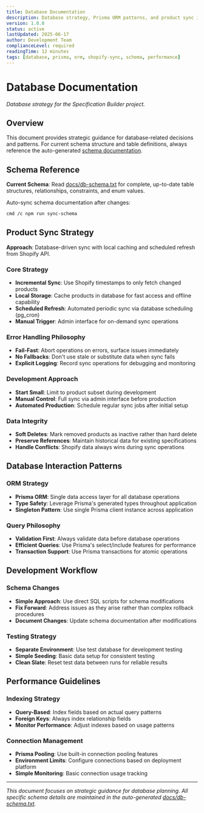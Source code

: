 ```yaml
---
title: Database Documentation  
description: Database strategy, Prisma ORM patterns, and product sync implementation
version: 1.0.0
status: active
lastUpdated: 2025-06-17
author: Development Team
complianceLevel: required
readingTime: 12 minutes
tags: [database, prisma, orm, shopify-sync, schema, performance]
---
```


# Database Documentation

*Database strategy for the Specification Builder project.*

<!-- AI_QUICK_REF
Key Rules: Prisma ORM singleton (line 46), Fail-fast sync errors (line 29), Forward-fix schema (line 57), Database transactions (line 53)
Avoid: Fallback data on sync failures, Complex rollback procedures, Multiple Prisma instances, Hard deleting products
-->

<!-- AI_SUMMARY
This document establishes the database architecture strategy for the Specification Builder project with these key components:

• Prisma ORM Strategy - Single client instance, type-safe operations, generated types throughout application
• Shopify Product Sync - Database-driven incremental sync with fail-fast error handling and scheduled refresh patterns
• Schema Management - Simple SQL-based changes with fix-forward approach rather than complex rollbacks
• Performance Guidelines - Query-based indexing, connection pooling, and monitoring strategies for solo development
• Development Workflow - Separate test environments, clean slate testing, and basic seeding approaches

The strategy prioritizes simplicity and reliability for hobbyist development while maintaining data integrity and performance.
-->

## Overview

This document provides strategic guidance for database-related decisions and patterns. For current schema structure and table definitions, always reference the auto-generated [schema documentation](../db-schema.txt).

## Schema Reference

**Current Schema**: Read [docs/db-schema.txt](../db-schema.txt) for complete, up-to-date table structures, relationships, constraints, and enum values.

Auto-sync schema documentation after changes:
```bash
cmd /c npm run sync-schema
```

## Product Sync Strategy

**Approach**: Database-driven sync with local caching and scheduled refresh from Shopify API.

### Core Strategy
- **Incremental Sync**: Use Shopify timestamps to only fetch changed products
- **Local Storage**: Cache products in database for fast access and offline capability
- **Scheduled Refresh**: Automated periodic sync via database scheduling (pg_cron)
- **Manual Trigger**: Admin interface for on-demand sync operations

### Error Handling Philosophy
- **Fail-Fast**: Abort operations on errors, surface issues immediately
- **No Fallbacks**: Don't use stale or substitute data when sync fails
- **Explicit Logging**: Record sync operations for debugging and monitoring

### Development Approach
- **Start Small**: Limit to product subset during development
- **Manual Control**: Full sync via admin interface before production
- **Automated Production**: Schedule regular sync jobs after initial setup

### Data Integrity
- **Soft Deletes**: Mark removed products as inactive rather than hard delete
- **Preserve References**: Maintain historical data for existing specifications
- **Handle Conflicts**: Shopify data always wins during sync operations

## Database Interaction Patterns

### ORM Strategy
- **Prisma ORM**: Single data access layer for all database operations
- **Type Safety**: Leverage Prisma's generated types throughout application
- **Singleton Pattern**: Use single Prisma client instance across application

### Query Philosophy
- **Validation First**: Always validate data before database operations
- **Efficient Queries**: Use Prisma's select/include features for performance
- **Transaction Support**: Use Prisma transactions for atomic operations

## Development Workflow

### Schema Changes
- **Simple Approach**: Use direct SQL scripts for schema modifications
- **Fix Forward**: Address issues as they arise rather than complex rollback procedures
- **Document Changes**: Update schema documentation after modifications

### Testing Strategy
- **Separate Environment**: Use test database for development testing
- **Simple Seeding**: Basic data setup for consistent testing
- **Clean Slate**: Reset test data between runs for reliable results

## Performance Guidelines

### Indexing Strategy
- **Query-Based**: Index fields based on actual query patterns
- **Foreign Keys**: Always index relationship fields
- **Monitor Performance**: Adjust indexes based on usage patterns

### Connection Management
- **Prisma Pooling**: Use built-in connection pooling features
- **Environment Limits**: Configure connections based on deployment platform
- **Simple Monitoring**: Basic connection usage tracking

---

*This document focuses on strategic guidance for database planning. All specific schema details are maintained in the auto-generated [docs/db-schema.txt](../db-schema.txt).*
